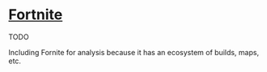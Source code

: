 # [Fortnite](https://www.fortnite.com/)

<div class="warning">

TODO

Including Fornite for analysis because it has an ecosystem
of builds, maps, etc.

</div>